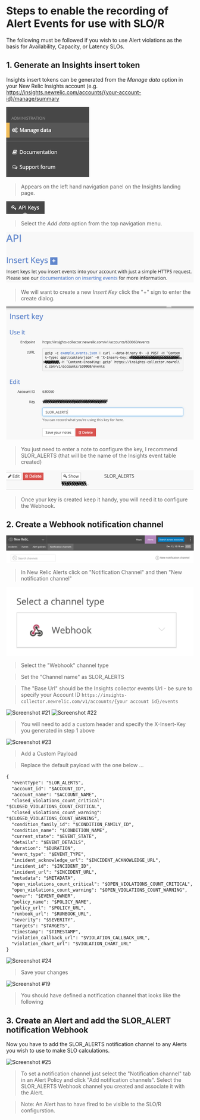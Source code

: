 # Steps to enable the recording of Alert Events for use with SLO/R
The following must be followed if you wish to use Alert violations as the basis for Availability, Capacity, or Latency SLOs.

## 1. Generate an Insights insert token

Insights insert tokens can be generated from the _Manage data_ option in your New Relic Insights account (e.g. https://insights.newrelic.com/accounts/{your-account-id}/manage/summary 

![Screenshot #9](../screenshots/screenshot_09.png)
> Appears on the left hand navigation panel on the Insights landing page.

![Screenshot #11](../screenshots/screenshot_11.png)
> Select the _Add data_ option from the top navigation menu.

![Screenshot #12](../screenshots/screenshot_12.png)
> We will want to create a new _Insert Key_ click the "+" sign to enter the create dialog.

![Screenshot #13](../screenshots/screenshot_13.png)
> You just need to enter a note to configure the key, I recommend SLOR_ALERTS (that will be the name of the Insights event table created)

![Screenshot #14](../screenshots/screenshot_14.png)
> Once your key is created keep it handy, you will need it to configure the Webhook.


## 2. Create a Webhook notification channel

![Screenshot #20](../screenshots/screenshot_20.png)
> In New Relic Alerts click on "Notification Channel" and then "New notification channel"


![Screenshot #17](../screenshots/screenshot_17.png)
> Select the "Webhook" channel type

> Set the "Channel name" as SLOR_ALERTS

> The "Base Url" should be the Insights collector events Url - be sure to specify your Account ID
```https://insights-collector.newrelic.com/v1/accounts/{your account id}/events```


![Screenshot #21](../screenshots/screenshot_21.png)
![Screenshot #22](../screenshots/screenshot_22.png)
> You will need to add a custom header and specify the X-Insert-Key you generated in step 1 above


![Screenshot #23](../screenshots/screenshot_23.png)
> Add a Custom Payload

> Replace the default payload with the one below ...
```
{
  "eventType": "SLOR_ALERTS",
  "account_id": "$ACCOUNT_ID",
  "account_name": "$ACCOUNT_NAME",
  "closed_violations_count_critical": "$CLOSED_VIOLATIONS_COUNT_CRITICAL",
  "closed_violations_count_warning": "$CLOSED_VIOLATIONS_COUNT_WARNING",
  "condition_family_id": "$CONDITION_FAMILY_ID",
  "condition_name": "$CONDITION_NAME",
  "current_state": "$EVENT_STATE",
  "details": "$EVENT_DETAILS",
  "duration": "$DURATION",
  "event_type": "$EVENT_TYPE",
  "incident_acknowledge_url": "$INCIDENT_ACKNOWLEDGE_URL",
  "incident_id": "$INCIDENT_ID",
  "incident_url": "$INCIDENT_URL",
  "metadata": "$METADATA",
  "open_violations_count_critical": "$OPEN_VIOLATIONS_COUNT_CRITICAL",
  "open_violations_count_warning": "$OPEN_VIOLATIONS_COUNT_WARNING",
  "owner": "$EVENT_OWNER",
  "policy_name": "$POLICY_NAME",
  "policy_url": "$POLICY_URL",
  "runbook_url": "$RUNBOOK_URL",
  "severity": "$SEVERITY",
  "targets": "$TARGETS",
  "timestamp": "$TIMESTAMP",
  "violation_callback_url": "$VIOLATION_CALLBACK_URL",
  "violation_chart_url": "$VIOLATION_CHART_URL"
}
```

![Screenshot #24](../screenshots/screenshot_24.png)
> Save your changes 


 ![Screenshot #19](../screenshots/screenshot_19.png)
> You should have defined a notification channel that looks like the following

## 3. Create an Alert and add the SLOR_ALERT notification Webhook
Now you have to add the SLOR_ALERTS notification channel to any Alerts you wish to use to make SLO calculations. 

 ![Screenshot #25](../screenshots/screenshot_25.png)
 > To set a notification channel just select the "Notification channel" tab in an Alert Policy and click "Add notification channels". Select the SLOR_ALERTS Webhook channel you created and associate it with the Alert. 

 > Note: An Alert has to have fired to be visible to the SLO/R configurstion. 


